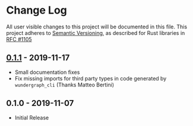 # Change Log

All user visible changes to this project will be documented in this file.
This project adheres to [Semantic Versioning](http://semver.org/), as described
for Rust libraries in [RFC #1105](https://github.com/rust-lang/rfcs/blob/master/text/1105-api-evolution.md)

## [0.1.1] - 2019-11-17

* Small documentation fixes
* Fix missing imports for third party types in code generated by `wundergraph_cli` (Thanks Matteo Bertini) 

## 0.1.0 - 2019-11-07

* Initial Release


[0.1.1]: https://github.com/weiznich/wundergraph/compare/v0.1.0...v0.1.1
